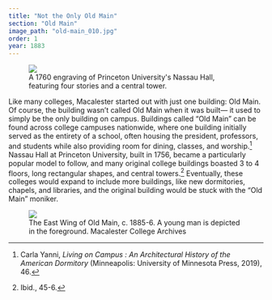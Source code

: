 ```yaml
---
title: "Not the Only Old Main"
section: "Old Main"
image_path: "old-main_010.jpg"
order: 1
year: 1883
---
```


<figure>
   <img src="/mac-history/images/nassau-hall.jpeg">
   <figcaption>
        A 1760 engraving of Princeton University's Nassau Hall, featuring four stories and a central tower.
   </figcaption>
</figure>

Like many colleges, Macalester started out with just one building: Old Main. Of course, the building wasn’t called Old Main when it was built— it used to simply be the only building on campus. Buildings called “Old Main” can be found across college campuses nationwide, where one building initially served as the entirety of a school, often housing the president, professors, and students while also providing room for dining, classes, and worship.[^1] Nassau Hall at Princeton University, built in 1756, became a particularly popular model to follow, and many original college buildings boasted 3 to 4 floors, long rectangular shapes, and central towers.[^2] Eventually, these colleges would expand to include more buildings, like new dormitories, chapels, and libraries, and the original building would be stuck with the “Old Main” moniker. 

<figure>
   <img src="/mac-history/images/old-main_010.jpg">
   <figcaption>
        The East Wing of Old Main, c. 1885-6. A young man is depicted in the foreground. Macalester College Archives
   </figcaption>
</figure>

[^1]:
     Carla Yanni, _Living on Campus : An Architectural History of the American Dormitory_ (Minneapolis: University of Minnesota Press, 2019), 46.

[^2]:
     Ibid., 45-6.


